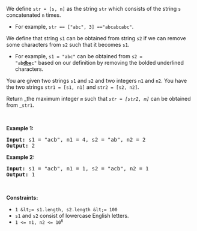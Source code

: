 We define `` str = [s, n] `` as the string `` str `` which consists of the string `` s `` concatenated `` n `` times.

*   For example, `` str == ["abc", 3] =="abcabcabc" ``.

We define that string `` s1 `` can be obtained from string `` s2 `` if we can remove some characters from `` s2 `` such that it becomes `` s1 ``.

*   For example, `` s1 = "abc" `` can be obtained from <code>s2 = "ab<strong><u>dbe</u></strong>c"</code> based on our definition by removing the bolded underlined characters.

You are given two strings `` s1 `` and `` s2 `` and two integers `` n1 `` and `` n2 ``. You have the two strings `` str1 = [s1, n1] `` and `` str2 = [s2, n2] ``.

Return _the maximum integer _`` m ``_ such that _`` str = [str2, m] ``_ can be obtained from _`` str1 ``.

&nbsp;

__Example 1:__

<pre><strong>Input:</strong> s1 = "acb", n1 = 4, s2 = "ab", n2 = 2
<strong>Output:</strong> 2
</pre>

__Example 2:__

<pre><strong>Input:</strong> s1 = "acb", n1 = 1, s2 = "acb", n2 = 1
<strong>Output:</strong> 1
</pre>

&nbsp;

__Constraints:__

*   `` 1 &lt;= s1.length, s2.length &lt;= 100 ``
*   `` s1 `` and `` s2 `` consist of lowercase English letters.
*   <code>1 &lt;= n1, n2 &lt;= 10<sup>6</sup></code>
